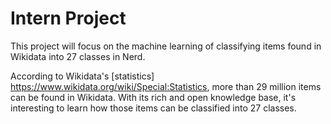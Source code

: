 # Intern Project

This project will focus on the machine learning of classifying items found in Wikidata into 27 classes in Nerd.

According to Wikidata's [statistics] https://www.wikidata.org/wiki/Special:Statistics, more than 29 million items can be found in Wikidata. With its rich and open knowledge base, it's interesting to learn how those items can be classified into 27 classes.

